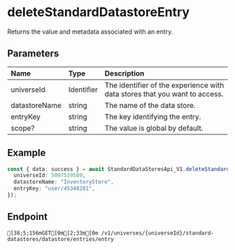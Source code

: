 
# deleteStandardDatastoreEntry
Returns the value and metadata associated with an entry.


## Parameters
| Name          | Type       | Description                                                                |
| :------------ | :--------- | :------------------------------------------------------------------------- |
| universeId    | Identifier | The identifier of the experience with data stores that you want to access. |
| datastoreName | string     | The name of the data store.                                                |
| entryKey      | string     | The key identifying the entry.                                             |
| scope?        | string     | The value is global by default.                                            |



## Example
```ts copy showLineNumbers
const { data: success } = await StandardDataStoresApi_V1.deleteStandardDatastoreEntry({
  universeId: 5097539509,
  datastoreName: "InventoryStore",
  entryKey: "user/45348281",
}); 
```



## Endpoint
```ansi
[38;5;156mGET[0m[2;33m[0m /v1/universes/{universeId}/standard-datastores/datastore/entries/entry
```
  